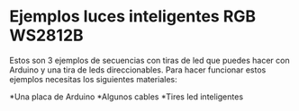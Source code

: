 # Ejemplos luces inteligentes RGB WS2812B
 Estos son 3 ejemplos de secuencias con tiras de led que puedes hacer con Arduino y una tira de leds direccionables. Para hacer funcionar estos ejemplos necesitas los siguientes materiales:

*Una placa de Arduino
*Algunos cables
*Tires led inteligentes